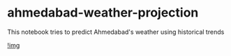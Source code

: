 # ahmedabad-weather-projection
This notebook tries to predict Ahmedabad's weather using historical trends

[!img](https://iili.io/2uphYla.png)
